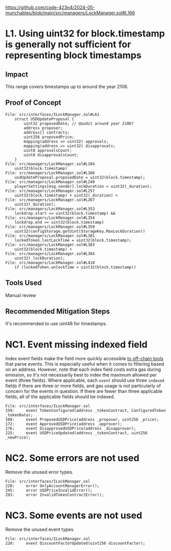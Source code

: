
https://github.com/code-423n4/2024-05-munchables/blob/main/src/managers/LockManager.sol#L166
# L1. Using uint32 for block.timestamp is generally not sufficient for representing block timestamps

## Impact
This range covers timestamps up to around the year 2106.

## Proof of Concept
```solidity
File: src/interfaces/ILockManager.sol#L61
    struct USDUpdateProposal {
        uint32 proposedDate; // @audit around year 2106?
        address proposer;
        address[] contracts;
        uint256 proposedPrice;
        mapping(address => uint32) approvals;
        mapping(address => uint32) disapprovals;
        uint8 approvalsCount;
        uint8 disapprovalsCount;
    }
File: src/managers/LockManager.sol#L104
    uint32(block.timestamp)
File: src/managers/LockManager.sol#L166
    usdUpdateProposal.proposedDate = uint32(block.timestamp);
File: src/managers/LockManager.sol#L249
    playerSettings[msg.sender].lockDuration = uint32(_duration);
File: src/managers/LockManager.sol#L257
    uint32(block.timestamp) + uint32(_duration) <
File: src/managers/LockManager.sol#L267
    uint32(_duration);
File: src/managers/LockManager.sol#L353
    lockdrop.start <= uint32(block.timestamp) &&
File: src/managers/LockManager.sol#L354
    lockdrop.end >= uint32(block.timestamp)
File: src/managers/LockManager.sol#L359
    uint32(configStorage.getUint(StorageKey.MaxLockDuration))
File: src/managers/LockManager.sol#L381
    lockedToken.lastLockTime = uint32(block.timestamp);
File: src/managers/LockManager.sol#L383
    uint32(block.timestamp) +
File: src/managers/LockManager.sol#L384
    uint32(_lockDuration);
File: src/managers/LockManager.sol#L410
    if (lockedToken.unlockTime > uint32(block.timestamp))
```

## Tools Used
Manual review

## Recommended Mitigation Steps
It's recommended to use uint48 for timestamps.




# NC1. Event missing indexed field

Index event fields make the field more quickly accessible [to off-chain tools](https://ethereum.stackexchange.com/questions/40396/can-somebody-please-explain-the-concept-of-event-indexing) that parse events. This is especially useful when it comes to filtering based on an address. However, note that each index field costs extra gas during emission, so it's not necessarily best to index the maximum allowed per event (three fields). Where applicable, each `event` should use three `indexed` fields if there are three or more fields, and gas usage is not particularly of concern for the events in question. If there are fewer than three applicable fields, all of the applicable fields should be indexed.

```solidity
File: src/interfaces/ILockManager.sol
159:     event TokenConfigured(address _tokenContract, ConfiguredToken _tokenData); 
168:     event ProposedUSDPrice(address _proposer, uint256 _price);
172:     event ApprovedUSDPrice(address _approver);
176:     event DisapprovedUSDPrice(address _disapprover);
225:     event USDPriceUpdated(address _tokenContract, uint256 _newPrice);
```

# NC2. Some errors are not used

Remove the unused error types.

```solidity
File: src/interfaces/ILockManager.sol
228:     error OnlyAccountManagerError();
245:     error USDPriceInvalidError();
293:     error InvalidTokenContractError();

```

# NC3. Some events are not used
Remove the unused event types.

```solidity
File: src/interfaces/ILockManager.sol
220:     event DiscountFactorUpdated(uint256 discountFactor);
```

